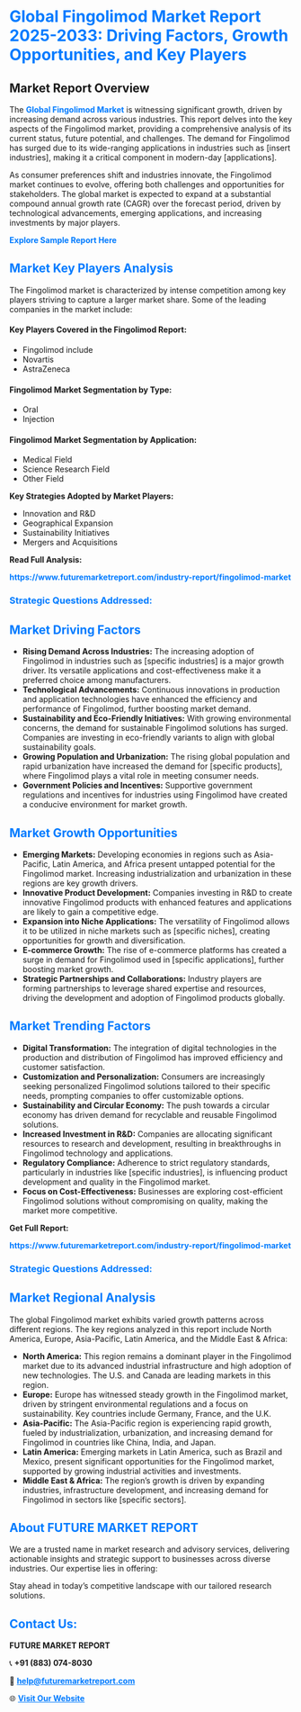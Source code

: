 <h1 style="color: #007BFF;">Global Fingolimod Market Report 2025-2033: Driving Factors, Growth Opportunities, and Key Players</h1>

<section id="overview">
<h2>Market Report Overview</h2>
<p>The <a href="https://www.futuremarketreport.com/industry-report/fingolimod-market" style="color: #007BFF; text-decoration: none;"><strong>Global Fingolimod Market</strong></a> is witnessing significant growth, driven by increasing demand across various industries. This report delves into the key aspects of the Fingolimod market, providing a comprehensive analysis of its current status, future potential, and challenges. The demand for Fingolimod has surged due to its wide-ranging applications in industries such as [insert industries], making it a critical component in modern-day [applications].</p>
<p>As consumer preferences shift and industries innovate, the Fingolimod market continues to evolve, offering both challenges and opportunities for stakeholders. The global market is expected to expand at a substantial compound annual growth rate (CAGR) over the forecast period, driven by technological advancements, emerging applications, and increasing investments by major players.</p>
</section>

<section id="overview">
<p><a href="https://www.futuremarketreport.com/request-sample/reportId=97294" style="color: #007BFF; text-decoration: none;"><strong>Explore Sample Report Here</strong></a></p>
</section>

<section id="key-players">
<h2 style="color: #007BFF;">Market Key Players Analysis</h2>
<p>The Fingolimod market is characterized by intense competition among key players striving to capture a larger market share. Some of the leading companies in the market include:</p>
<h4>Key Players Covered in the Fingolimod Report:</h4>
<ul><li>Fingolimod include</li><li>Novartis</li><li>AstraZeneca</li></ul>
<h4>Fingolimod Market Segmentation by Type:</h4>
<ul><li>Oral</li><li>Injection</li></ul>

<h4>Fingolimod Market Segmentation by Application:</h4>
<ul><li>Medical Field</li><li>Science Research Field</li><li>Other Field</li></ul>
<p><strong>Key Strategies Adopted by Market Players:</strong></p>
<ul>
<li>Innovation and R&D</li>
<li>Geographical Expansion</li>
<li>Sustainability Initiatives</li>
<li>Mergers and Acquisitions</li>
</ul>
</section>

<section>
<p><strong>Read Full Analysis: </strong></p><a href="https://www.futuremarketreport.com/industry-report/fingolimod-market" style="color: #007BFF; text-decoration: none;"><strong>https://www.futuremarketreport.com/industry-report/fingolimod-market</strong></a>
<h3 style="color: #007BFF;">Strategic Questions Addressed:</h3>
</section>

<section id="driving-factors">
<h2 style="color: #007BFF;">Market Driving Factors</h2>
<ul>
<li><strong>Rising Demand Across Industries:</strong> The increasing adoption of Fingolimod in industries such as [specific industries] is a major growth driver. Its versatile applications and cost-effectiveness make it a preferred choice among manufacturers.</li>
<li><strong>Technological Advancements:</strong> Continuous innovations in production and application technologies have enhanced the efficiency and performance of Fingolimod, further boosting market demand.</li>
<li><strong>Sustainability and Eco-Friendly Initiatives:</strong> With growing environmental concerns, the demand for sustainable Fingolimod solutions has surged. Companies are investing in eco-friendly variants to align with global sustainability goals.</li>
<li><strong>Growing Population and Urbanization:</strong> The rising global population and rapid urbanization have increased the demand for [specific products], where Fingolimod plays a vital role in meeting consumer needs.</li>
<li><strong>Government Policies and Incentives:</strong> Supportive government regulations and incentives for industries using Fingolimod have created a conducive environment for market growth.</li>
</ul>
</section>

<section id="growth-opportunities">
<h2 style="color: #007BFF;">Market Growth Opportunities</h2>
<ul>
<li><strong>Emerging Markets:</strong> Developing economies in regions such as Asia-Pacific, Latin America, and Africa present untapped potential for the Fingolimod market. Increasing industrialization and urbanization in these regions are key growth drivers.</li>
<li><strong>Innovative Product Development:</strong> Companies investing in R&D to create innovative Fingolimod products with enhanced features and applications are likely to gain a competitive edge.</li>
<li><strong>Expansion into Niche Applications:</strong> The versatility of Fingolimod allows it to be utilized in niche markets such as [specific niches], creating opportunities for growth and diversification.</li>
<li><strong>E-commerce Growth:</strong> The rise of e-commerce platforms has created a surge in demand for Fingolimod used in [specific applications], further boosting market growth.</li>
<li><strong>Strategic Partnerships and Collaborations:</strong> Industry players are forming partnerships to leverage shared expertise and resources, driving the development and adoption of Fingolimod products globally.</li>
</ul>
</section>

<section id="trending-factors">
<h2 style="color: #007BFF;">Market Trending Factors</h2>
<ul>
<li><strong>Digital Transformation:</strong> The integration of digital technologies in the production and distribution of Fingolimod has improved efficiency and customer satisfaction.</li>
<li><strong>Customization and Personalization:</strong> Consumers are increasingly seeking personalized Fingolimod solutions tailored to their specific needs, prompting companies to offer customizable options.</li>
<li><strong>Sustainability and Circular Economy:</strong> The push towards a circular economy has driven demand for recyclable and reusable Fingolimod solutions.</li>
<li><strong>Increased Investment in R&D:</strong> Companies are allocating significant resources to research and development, resulting in breakthroughs in Fingolimod technology and applications.</li>
<li><strong>Regulatory Compliance:</strong> Adherence to strict regulatory standards, particularly in industries like [specific industries], is influencing product development and quality in the Fingolimod market.</li>
<li><strong>Focus on Cost-Effectiveness:</strong> Businesses are exploring cost-efficient Fingolimod solutions without compromising on quality, making the market more competitive.</li>
</ul>
</section>

<section>
<p><strong>Get Full Report: </strong></p><a href="https://www.futuremarketreport.com/industry-report/fingolimod-market" style="color: #007BFF; text-decoration: none;"><strong>https://www.futuremarketreport.com/industry-report/fingolimod-market</strong></a>
<h3 style="color: #007BFF;">Strategic Questions Addressed:</h3>
</section>


<section id="regional-analysis">
<h2 style="color: #007BFF;">Market Regional Analysis</h2>
<p>The global Fingolimod market exhibits varied growth patterns across different regions. The key regions analyzed in this report include North America, Europe, Asia-Pacific, Latin America, and the Middle East & Africa:</p>
<ul>
<li><strong>North America:</strong> This region remains a dominant player in the Fingolimod market due to its advanced industrial infrastructure and high adoption of new technologies. The U.S. and Canada are leading markets in this region.</li>
<li><strong>Europe:</strong> Europe has witnessed steady growth in the Fingolimod market, driven by stringent environmental regulations and a focus on sustainability. Key countries include Germany, France, and the U.K.</li>
<li><strong>Asia-Pacific:</strong> The Asia-Pacific region is experiencing rapid growth, fueled by industrialization, urbanization, and increasing demand for Fingolimod in countries like China, India, and Japan.</li>
<li><strong>Latin America:</strong> Emerging markets in Latin America, such as Brazil and Mexico, present significant opportunities for the Fingolimod market, supported by growing industrial activities and investments.</li>
<li><strong>Middle East & Africa:</strong> The region’s growth is driven by expanding industries, infrastructure development, and increasing demand for Fingolimod in sectors like [specific sectors].</li>
</ul>
</section>

<footer>
<h2 style="color: #007BFF;">About FUTURE MARKET REPORT</h2>
<p>We are a trusted name in market research and advisory services, delivering actionable insights and strategic support to businesses across diverse industries. Our expertise lies in offering:</p>

<p>Stay ahead in today’s competitive landscape with our tailored research solutions.</p>

<h2 style="color: #007BFF;">Contact Us:</h2>
<p><strong>FUTURE MARKET REPORT</strong></p>
<p>📞 <strong>+91 (883) 074-8030</strong></p>
<p>📧 <strong><a href="mailto:help@futuremarketreport.com" style="color: #007BFF;">help@futuremarketreport.com</a></strong></p>
<p>🌐 <strong><a href="https://www.futuremarketreport.com/" style="color: #007BFF;">Visit Our Website</a></strong></p>
</footer>